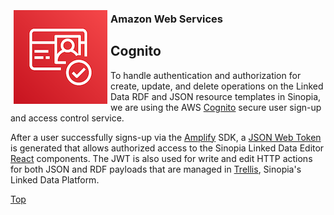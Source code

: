 <img src ="../img/cognito.png" style="float: left; padding: 5px;"></img>

### Amazon Web Services
## Cognito

To handle authentication and authorization for create, update, and delete
operations on the Linked Data RDF and JSON resource templates in Sinopia, we
are using the AWS [Cognito][COGNITO] secure user sign-up and access control
service.

After a user successfully signs-up via the [Amplify](https://aws-amplify.github.io/)
SDK, a [JSON Web Token](https://jwt.io/) is generated that allows authorized
access to the Sinopia Linked Data Editor [React][REACT] components. The JWT is
also used for write and edit HTTP actions for both JSON and RDF payloads that
are managed in [Trellis](#trellis), Sinopia's Linked Data Platform.

[Top](#)

[COGNITO]: https://aws.amazon.com/cognito/
[REACT]: https://reactjs.org/
